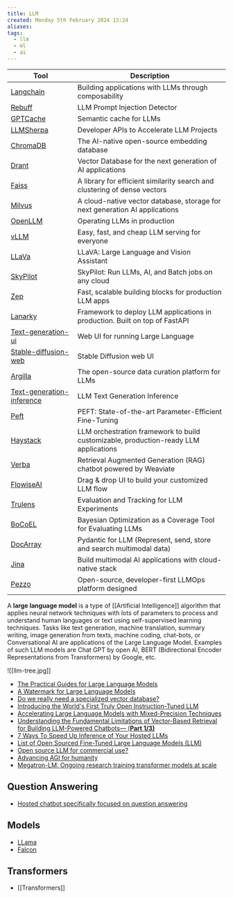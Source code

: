 ```yaml
---
title: LLM
created: Monday 5th February 2024 13:24
aliases: 
tags:
  - llm
  - ml
  - ai
---
```

| Tool | Description |
| ---- | ---- |
| [Langchain](https://github.com/hwchase17/langchain) | Building applications with LLMs through composability |
| [Rebuff](https://github.com/woop/rebuff) | LLM Prompt Injection Detector |
| [GPTCache](https://github.com/zilliztech/GPTCache) | Semantic cache for LLMs |
| [LLMSherpa](https://github.com/nlmatics/llmsherpa) | Developer APIs to Accelerate LLM Projects |
| [ChromaDB](https://github.com/chroma-core/chroma) | The AI-native open-source embedding database |
| [Drant](https://github.com/qdrant/qdrant) | Vector Database for the next generation of AI applications |
| [Faiss](https://github.com/facebookresearch/faiss) | A library for efficient similarity search and clustering of dense vectors |
| [Milvus](https://github.com/milvus-io/milvus) | A cloud-native vector database, storage for next generation AI applications |
| [OpenLLM](https://github.com/bentoml/OpenLLM) | Operating LLMs in production |
| [vLLM](https://github.com/vllm-project/vllm) | Easy, fast, and cheap LLM serving for everyone |
| [LLaVa](https://github.com/haotian-liu/LLaVA) | LLaVA: Large Language and Vision Assistant |
| [SkyPilot](https://github.com/skypilot-org/skypilot) | SkyPilot: Run LLMs, AI, and Batch jobs on any cloud |
| [Zep](https://github.com/getzep/zep) | Fast, scalable building blocks for production LLM apps |
| [Lanarky](https://github.com/ajndkr/lanarky) | Framework to deploy LLM applications in production. Built on top of FastAPI |
| [Text-generation-ui](https://github.com/oobabooga/text-generation-webui) | Web UI for running Large Language |
| [Stable-diffusion-web](https://github.com/AUTOMATIC1111/stable-diffusion-webui) | Stable Diffusion web UI |
| [Argilla](https://github.com/argilla-io/argilla) | The open-source data curation platform for LLMs |
| [Text-generation-inference](https://github.com/huggingface/text-generation-inference) | LLM Text Generation Inference |
| [Peft](https://pypi.org/project/peft/) | PEFT: State-of-the-art Parameter-Efficient Fine-Tuning |
| [Haystack](https://haystack.deepset.ai/) | LLM orchestration framework to build customizable, production-ready LLM applications |
| [Verba](https://github.com/weaviate/Verba) | Retrieval Augmented Generation (RAG) chatbot powered by Weaviate |
| [FlowiseAI](https://github.com/FlowiseAI/Flowise) | Drag & drop UI to build your customized LLM flow |
| [Trulens](https://github.com/truera/trulens) | Evaluation and Tracking for LLM Experiments |
| [BoCoEL](https://github.com/rentruewang/bocoel) | Bayesian Optimization as a Coverage Tool for Evaluating LLMs |
| [DocArray](https://github.com/docarray/docarray) | Pydantic for LLM (Represent, send, store and search multimodal data) |
| [Jina](https://github.com/jina-ai/jina) | Build multimodal AI applications with cloud-native stack |
| [Pezzo](https://github.com/pezzolabs/pezzo) | Open-source, developer-first LLMOps platform designed |

A **large language model** is a type of [[Artificial Intelligence]] algorithm that applies neural network techniques with lots of parameters to process and understand human languages or text using self-supervised learning techniques. Tasks like text generation, machine translation, summary writing, image generation from texts, machine coding, chat-bots, or Conversational AI are applications of the Large Language Model. Examples of such LLM models are Chat GPT by open AI, BERT (Bidirectional Encoder Representations from Transformers) by Google, etc.


![[llm-tree.jpg]]

- [The Practical Guides for Large Language Models](https://github.com/Mooler0410/LLMsPracticalGuide)
- [A Watermark for Large Language Models](https://github.com/jwkirchenbauer/lm-watermarking)
- [Do we really need a specialized vector database?](https://modelz.ai/blog/pgvector)
- [Introducing the World's First Truly Open Instruction-Tuned LLM](https://www.databricks.com/blog/2023/04/12/dolly-first-open-commercially-viable-instruction-tuned-llm)
- [Accelerating Large Language Models with Mixed-Precision Techniques](https://lightning.ai/pages/community/tutorial/accelerating-large-language-models-with-mixed-precision-techniques/)
- [Understanding the Fundamental Limitations of Vector-Based Retrieval for Building LLM-Powered Chatbots— (**Part 1/3)**](https://medium.com/thirdai-blog/understanding-the-fundamental-limitations-of-vector-based-retrieval-for-building-llm-powered-48bb7b5a57b3)
- [7 Ways To Speed Up Inference of Your Hosted LLMs](https://betterprogramming.pub/speed-up-llm-inference-83653aa24c47)
- [List of Open Sourced Fine-Tuned Large Language Models (LLM)](https://medium.com/geekculture/list-of-open-sourced-fine-tuned-large-language-models-llm-8d95a2e0dc76)
- [Open source LLM for commercial use?](https://news.ycombinator.com/item?id=35512338)
- [Advancing AGI for humanity](https://thegenerality.com/agi/index.html)
- [Megatron-LM: Ongoing research training transformer models at scale](https://github.com/NVIDIA/Megatron-LM)
## Question Answering

- [Hosted chatbot specifically focused on question answering](https://github.com/hwchase17/chat-langchain)
## Models

- [LLama](https://github.com/facebookresearch/llama)
- [Falcon](https://github.com/Sentdex/Falcon-LLM/)
## Transformers

- [[Transformers]]